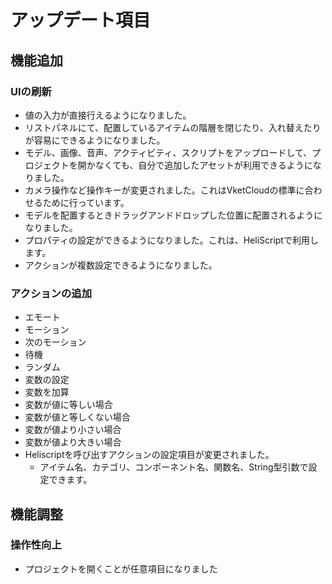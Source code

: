 # アップデート項目
## 機能追加
### UIの刷新
  * 値の入力が直接行えるようになりました。
  * リストパネルにて、配置しているアイテムの階層を閉じたり、入れ替えたりが容易にできるようになりました。
  * モデル、画像、音声、アクティビティ、スクリプトをアップロードして、プロジェクトを開かなくても、自分で追加したアセットが利用できるようになりました。
  * カメラ操作など操作キーが変更されました。これはVketCloudの標準に合わせるために行っています。
  * モデルを配置するときドラッグアンドドロップした位置に配置されるようになりました。
  * プロパティの設定ができるようになりました。これは、HeliScriptで利用します。
  * アクションが複数設定できるようになりました。
### アクションの追加
  * エモート
  * モーション
  * 次のモーション
  * 待機
  * ランダム
  * 変数の設定
  * 変数を加算
  * 変数が値に等しい場合
  * 変数が値と等しくない場合
  * 変数が値より小さい場合
  * 変数が値より大きい場合
  * Heliscriptを呼び出すアクションの設定項目が変更されました。
    * アイテム名、カテゴリ、コンポーネント名、関数名、String型引数で設定できます。

## 機能調整
### 操作性向上
* プロジェクトを開くことが任意項目になりました